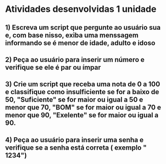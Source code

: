 # Atividades desenvolvidas 1 unidade


## 1) Escreva um script que pergunte ao usuário sua e, com base nisso, exiba uma menssagem informando se é menor de idade, adulto e idoso
## 2) Peça ao usuário para inserir um número e verifique se ele é par ou ímpar

## 3) Crie um script que receba uma nota de 0 a 100 e classifique como insulficiente se for a baixo de 50, "Suficiente" se for maior ou igual a  50 e menor que 70, "BOM" se for maior ou igual a 70  e menor que 90, "Exelente" se for maior ou igual a 90.

## 4) Peça ao usuário para inserir uma senha e verifique se a senha está correta  ( exemplo " 1234")
